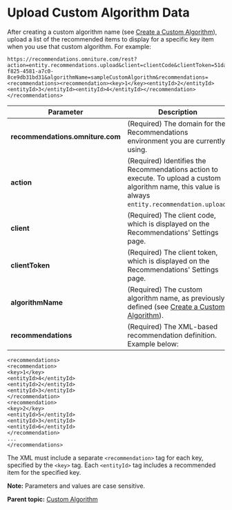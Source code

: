 # Upload Custom Algorithm Data

After creating a custom algorithm name (see [Create a Custom Algorithm](r_create_custom_algorithm.md#)), upload a list of the recommended items to display for a specific key item when you use that custom algorithm. For example:

```
https://recommendations.omniture.com/rest?action=entity.recommendations.upload&client=clientCode&clientToken=51dafdf4-f825-4581-a7c0-8ce9db31bd31&algorithmName=sampleCustomAlgorithm&recommendations=<recommendations><recommendation><key>1</key><entityId>2</entityId><entityId>3</entityId><entityId>4</entityId></recommendation></recommendations>
```

|Parameter|Description|
|---------|-----------|
|**recommendations.omniture.com** | (Required) The domain for the Recommendations environment you are currently using. |
| **action** | (Required) Identifies the Recommendations action to execute. To upload a custom algorithm name, this value is always `entity.recommendation.upload`. |
| **client** | (Required) The client code, which is displayed on the Recommendations' Settings page. |
| **clientToken** | (Required) The client token, which is displayed on the Recommendations' Settings page. |
| **algorithmName** | (Required) The custom algorithm name, as previously defined (see [Create a Custom Algorithm](r_create_custom_algorithm.md#)). |
| **recommendations** | (Required) The XML-based recommendation definition. Example below: |

 ```
 <recommendations>
<recommendation>
<key>1</key>
<entityId>4</entityId>
<entityId>2</entityId>
<entityId>3</entityId>
</recommendation>
<recommendation>
<key>2</key>
<entityId>5</entityId>
<entityId>3</entityId>
<entityId>6</entityId>
</recommendation>
...
</recommendations>
```

The XML must include a separate `<recommendation>` tag for each key, specified by the `<key>` tag. Each `<entityId>` tag includes a recommended item for the specified key.

**Note:** Parameters and values are case sensitive.

**Parent topic:** [Custom Algorithm](../custom_algorithm/r_recs_custom_algorithm.md)


